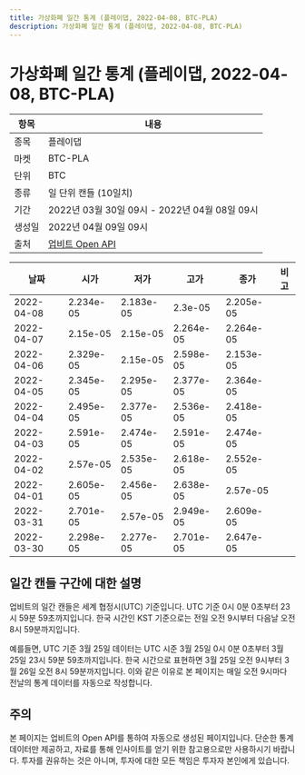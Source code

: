 ```yaml
---
title: 가상화폐 일간 통계 (플레이댑, 2022-04-08, BTC-PLA)
description: 가상화폐 일간 통계 (플레이댑, 2022-04-08, BTC-PLA)
---
```



가상화폐 일간 통계 (플레이댑, 2022-04-08, BTC-PLA)
===

|항목|내용|
|--|--|
|종목|플레이댑|
|마켓|BTC-PLA|
|단위|BTC|
|종류|일 단위 캔들 (10일치)|
|기간|2022년 03월 30일 09시 - 2022년 04월 08일 09시|
|생성일|2022년 04월 09일 09시|
|출처|[업비트 Open API](https://docs.upbit.com)|


|날짜|시가|저가|고가|종가|비고|
|--|--|--|--|--|--|
|2022-04-08|2.234e-05|2.183e-05|2.3e-05|2.205e-05|    |
|2022-04-07|2.15e-05|2.15e-05|2.264e-05|2.264e-05|    |
|2022-04-06|2.329e-05|2.15e-05|2.598e-05|2.153e-05|    |
|2022-04-05|2.345e-05|2.295e-05|2.377e-05|2.364e-05|    |
|2022-04-04|2.495e-05|2.377e-05|2.536e-05|2.418e-05|    |
|2022-04-03|2.591e-05|2.474e-05|2.591e-05|2.474e-05|    |
|2022-04-02|2.57e-05|2.535e-05|2.618e-05|2.552e-05|    |
|2022-04-01|2.605e-05|2.456e-05|2.638e-05|2.57e-05|    |
|2022-03-31|2.701e-05|2.57e-05|2.949e-05|2.609e-05|    |
|2022-03-30|2.298e-05|2.277e-05|2.701e-05|2.647e-05|    |


일간 캔들 구간에 대한 설명
---


업비트의 일간 캔들은 세계 협정시(UTC) 기준입니다. 
UTC 기준 0시 0분 0초부터 23시 59분 59초까지입니다. 
한국 시간인 KST 기준으로는 전일 오전 9시부터 다음날 오전 8시 59분까지입니다. 


예를들면, UTC 기준 3월 25일 데이터는 UTC 시준 3월 25일 0시 0분 0초부터 3월 25일 23시 59분 59초까지입니다. 
한국 시간으로 표현하면 3월 25일 오전 9시부터 3월 26일 오전 8시 59분까지입니다. 
이와 같은 이유로 본 페이지는 매일 오전 9시마다 전날의 통계 데이터를 자동으로 작성합니다. 


주의
---


본 페이지는 업비트의 Open API를 통하여 자동으로 생성된 페이지입니다. 
단순한 통계 데이터만 제공하고, 자료를 통해 인사이트를 얻기 위한 참고용으로만 사용하시기 바랍니다. 
투자를 권유하는 것은 아니며, 투자에 대한 모든 책임은 투자자 본인에게 있습니다. 
